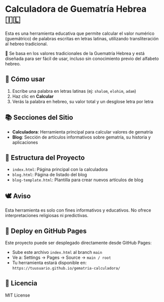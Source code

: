 # Calculadora de Guematría Hebrea 🇮🇱

Esta es una herramienta educativa que permite calcular el valor numérico (guemátrico) de palabras escritas en letras latinas, utilizando transliteración al hebreo tradicional.

🧠 Se basa en los valores tradicionales de la Guematría Hebrea y está diseñada para ser fácil de usar, incluso sin conocimiento previo del alfabeto hebreo.

## 🚀 Cómo usar

1. Escribe una palabra en letras latinas (ej: `shalom`, `elohim`, `adam`)
2. Haz clic en **Calcular**
3. Verás la palabra en hebreo, su valor total y un desglose letra por letra

## 📚 Secciones del Sitio

- **Calculadora**: Herramienta principal para calcular valores de gematría
- **Blog**: Sección de artículos informativos sobre gematría, su historia y aplicaciones

## 🔧 Estructura del Proyecto

- `index.html`: Página principal con la calculadora
- `blog.html`: Página de listado del blog
- `blog-template.html`: Plantilla para crear nuevos artículos de blog

## 🕊️ Aviso

Esta herramienta es solo con fines informativos y educativos. No ofrece interpretaciones religiosas ni predictivas.

## 📡 Deploy en GitHub Pages

Este proyecto puede ser desplegado directamente desde GitHub Pages:

- Sube este archivo `index.html` al branch `main`
- Ve a: Settings → Pages → Source → `main / root`
- Tu herramienta estará disponible en: `https://tuusuario.github.io/gematria-calculadora/`

## 📄 Licencia

MIT License
